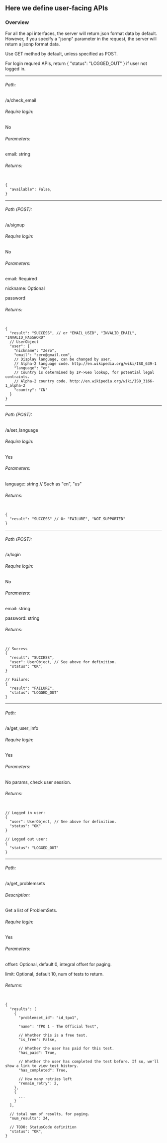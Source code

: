 ## Here we define user-facing APIs

### Overview
For all the api interfaces, the server will return json format data by default.
However, if you specify a "jsonp" parameter in the request, the server will return a jsonp format data.


Use GET method by default, unless specified as POST.


For login requred APIs, return { "status": "LOGGED_OUT" } if user not logged in. 

----
###### Path:
/a/check_email

###### Require login:
No

###### Parameters:
email: string

###### Returns:
<pre><code>
{
  "available": False,
}
</code></pre>

----
###### Path (POST):
/a/signup

###### Require login:
No

###### Parameters:
email: Required

nickname: Optional

password


###### Returns:
<pre><code>
{
  "result": "SUCCESS", // or "EMAIL_USED", "INVALID_EMAIL", "INVALID_PASSWORD"
  // UserObject
  "user": {
    "nickname": "Zero",
    "email": "zero@gmail.com",
    // Display language, can be changed by user.
    // Alpha-2 language code. http://en.wikipedia.org/wiki/ISO_639-1
    "language": "en",
    // Country is determined by IP->Geo lookup, for potential legal contraints.
    // Alpha-2 country code. http://en.wikipedia.org/wiki/ISO_3166-1_alpha-2 
    "country": "CN"
  }
}
</code></pre>

----
###### Path (POST):
/a/set_language

###### Require login:
Yes

###### Parameters:
language: string  // Such as "en", "us"

###### Returns:
<pre><code>
{
  "result": "SUCCESS" // Or "FAILURE", "NOT_SUPPORTED"
}
</code></pre>

----
###### Path (POST):
/a/login

###### Require login:
No

###### Parameters:
email: string

password: string


###### Returns:
<pre><code>
// Success
{
  "result": "SUCCESS",
  "user": UserObject, // See above for definition.
  "status": "OK",
}

// Failure:
{
  "result": "FAILURE",
  "status": "LOGGED_OUT"
}
</code></pre>


----
###### Path:
/a/get_user_info

###### Require login:
Yes

###### Parameters:
No params, check user session.

###### Returns:
<pre><code>
// Logged in user:
{
  "user": UserObject, // See above for definition.
  "status": "OK"
}

// Logged out user:
{
  "status": "LOGGED_OUT"
}
</code></pre>

----
###### Path:
/a/get_problemsets

###### Description:
Get a list of ProblemSets.

###### Require login:
Yes

###### Parameters:
offset: Optional, default 0, integral offset for paging.

limit: Optional, default 10, num of tests to return.

###### Returns:
<pre><code>
{
  "results": [
    {
      "problemset_id": "id_tpo1",
      
      "name": "TPO 1 - The Official Test",
      
      // Whether this is a free test.
      "is_free": False,
      
      // Whether the user has paid for this test.
      "has_paid": True,
      
      // Whether the user has completed the test before. If so, we'll show a link to view test history.
      "has_completed": True,
      
      // How many retries left 
      "remain_retry": 2,
    },
    {
      ...
    }
  ],
  
  // total num of results, for paging.
  "num_results": 24,
  
  // TODO: StatusCode definition
  "status": "OK",
}
</code></pre>
